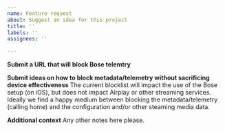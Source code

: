```yaml
---
name: Feature request
about: Suggest an idea for this project
title: ''
labels: ''
assignees: ''

---
```


**Submit a URL that will block Bose telemtry**


**Submit ideas on how to block metadata/telemetry without sacrificing device effectiveness**
The current blocklist will impact the use of the Bose setup (on iOS), but does not impact Airplay or other streaming services.  Ideally we find a happy medium between blocking the metadata/telemetry (calling home) and the configuration and/or other steaming media data.

**Additional context**
Any other notes here please.

